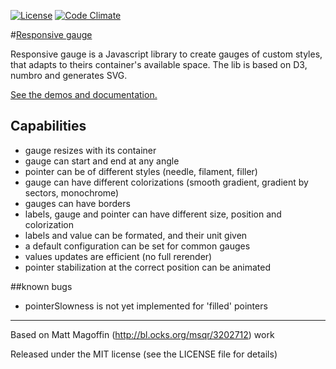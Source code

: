 [![License](http://img.shields.io/:license-mit-blue.svg)](http://doge.mit-license.org)
[![Code Climate](https://codeclimate.com/github/DeepSilence/ResponsiveGauge/badges/gpa.svg)](https://codeclimate.com/github/DeepSilence/ResponsiveGauge)

#[Responsive gauge](http://deepsilence.github.io/ResponsiveGauge/main.html "Responsive gauge demo and documentation")

Responsive gauge is a Javascript library to create gauges of custom styles, that adapts to theirs container's available space.
The lib is based on D3, numbro and generates SVG.

[See the demos and documentation.](http://deepsilence.github.io/ResponsiveGauge/main.html "Responsive gauge demo and documentation")

## Capabilities
* gauge resizes with its container
* gauge can start and end at any angle
* pointer can be of different styles (needle, filament, filler)
* gauge can have different colorizations (smooth gradient, gradient by sectors, monochrome)
* gauges can have borders 
* labels, gauge and pointer can have different size, position and colorization
* labels and value can be formated, and their unit given
* a default configuration can be set for common gauges
* values updates are efficient (no full rerender)
* pointer stabilization at the correct position can be animated 

##known bugs 
* pointerSlowness is not yet implemented for 'filled' pointers
	
	
---
Based on Matt Magoffin (http://bl.ocks.org/msqr/3202712) work

Released under the MIT license (see the LICENSE file for details)
